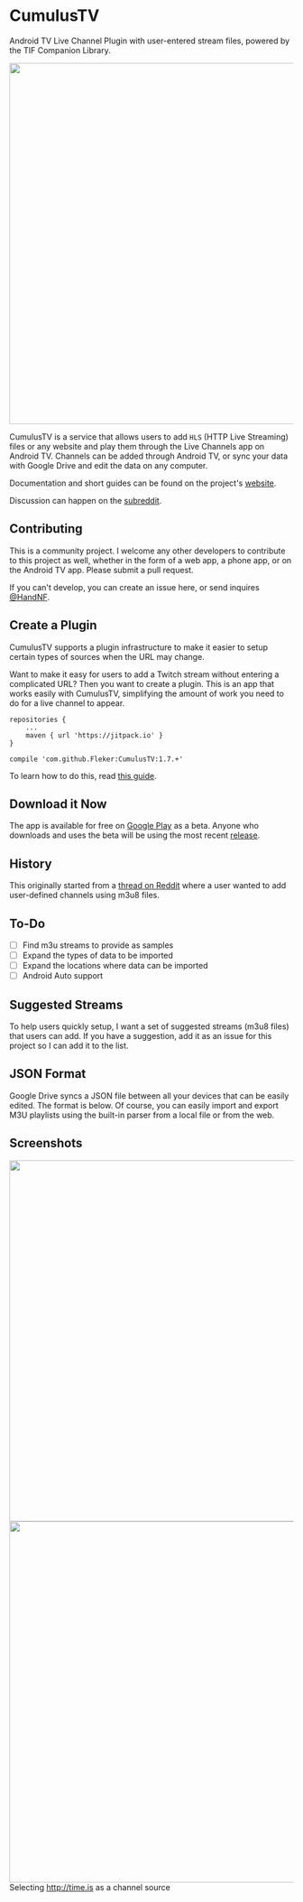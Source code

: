 # CumulusTV
Android TV Live Channel Plugin with user-entered stream files, powered by the TIF Companion Library.

<img src='https://cloud.githubusercontent.com/assets/3291635/9031614/2a2534ba-3983-11e5-900f-a8cb99f3bf40.png' width='640px'/>

CumulusTV is a service that allows users to add `HLS` (HTTP Live Streaming) files or any website and play them through the Live Channels app on Android TV. Channels can be added through Android TV, or sync your data with Google Drive and edit the data on any computer.

Documentation and short guides can be found on the project's [website](http://cumulustv.herokuapp.com).

Discussion can happen on the [subreddit](http://reddit.com/r/cumulustv).

## Contributing
This is a community project. I welcome any other developers to contribute to this project as well, whether in the form of a web app, a phone app, or on the Android TV app. Please submit a pull request.

If you can't develop, you can create an issue here, or send inquires [@HandNF](http://twitter.com/handnf).

## Create a Plugin
CumulusTV supports a plugin infrastructure to make it easier to setup certain types of sources when the URL may change.

Want to make it easy for users to add a Twitch stream without entering a complicated URL? Then you want to create a plugin. This is an app that works easily with CumulusTV, simplifying the amount of work you need to do for a live channel to appear.

    repositories {
		...
		maven { url 'https://jitpack.io' }
    }

    compile 'com.github.Fleker:CumulusTV:1.7.+'

To learn how to do this, read <a href="http://cumulustv.herokuapp.com/docs/Plugin_API/Introduction.html">this guide</a>.

## Download it Now
The app is available for free on <a href="https://play.google.com/apps/testing/com.felkertech.n.cumulustv">Google Play</a> as a beta. Anyone who downloads and uses the beta will be using the most recent <a href="https://github.com/Fleker/CumulusTV/releases">release</a>.

## History
This originally started from a <a href="https://www.reddit.com/r/AndroidTV/comments/3cslyd/app_that_adds_m3u_iptv_streams_to_the_live/">thread on Reddit</a> 
where a user wanted to add user-defined channels using m3u8 files.

## To-Do
* [ ] Find m3u streams to provide as samples
* [ ] Expand the types of data to be imported
* [ ] Expand the locations where data can be imported
* [ ] Android Auto support

## Suggested Streams
To help users quickly setup, I want a set of suggested streams (m3u8 files) that users can add. If you have a suggestion, add it as an issue for this project so I can add it to the list.

## JSON Format
Google Drive syncs a JSON file between all your devices that can be easily edited. The format is below. Of course, you can easily import and export M3U playlists using the built-in parser from a local file or from the web.

## Screenshots
<img src='https://cloud.githubusercontent.com/assets/3291635/9021048/00a04364-37fd-11e5-85be-1e550796d922.png' width='640px'/>
<br>
<img src='https://raw.githubusercontent.com/Fleker/CumulusTV/master/store/screenshots/device-2016-01-03-194333.png' width='640px'/>
<br>
Selecting <a href='http://time.is'>http://time.is</a> as a channel source
